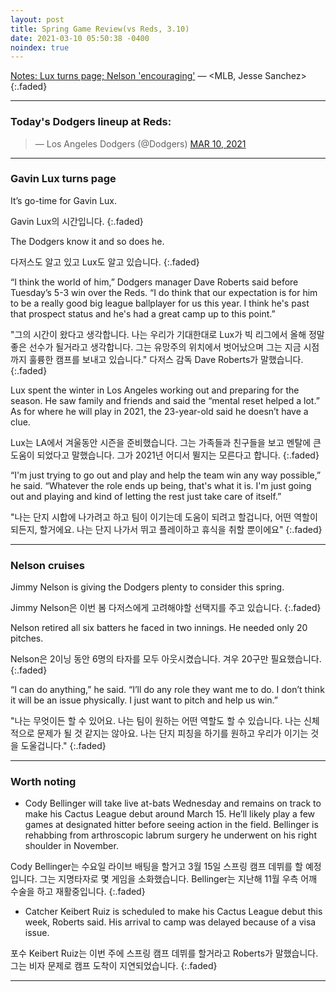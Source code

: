 ```yaml
---
layout: post
title: Spring Game Review(vs Reds, 3.10)
date: 2021-03-10 05:50:38 -0400
noindex: true
---
```


[Notes: Lux turns page; Nelson 'encouraging'](https://www.mlb.com/dodgers/news/gavin-lux-on-2020-struggles-2021-role) &mdash; <MLB, Jesse Sanchez>
{:.faded}

---

### Today's Dodgers lineup at Reds:

<script async src="//platform.twitter.com/widgets.js" charset="utf-8"></script>
<blockquote class="twitter-tweet" data-lang="en">
  &mdash; Los Angeles Dodgers (@Dodgers)
  <a href="https://twitter.com/Dodgers/status/1369437988833361924">MAR 10, 2021</a>
</blockquote>

---

### Gavin Lux turns page
It’s go-time for Gavin Lux.

Gavin Lux의 시간입니다.
{:.faded}

The Dodgers know it and so does he.

다저스도 알고 있고 Lux도 알고 있습니다.
{:.faded}

“I think the world of him,” Dodgers manager Dave Roberts said before Tuesday’s 5-3 win over the Reds. “I do think that our expectation is for him to be a really good big league ballplayer for us this year. I think he's past that prospect status and he's had a great camp up to this point.”

"그의 시간이 왔다고 생각합니다. 나는 우리가 기대한대로 Lux가 빅 리그에서 올해 정말 좋은 선수가 될거라고 생각합니다. 그는 유망주의 위치에서 벗어났으며 그는 지금 시점까지 훌륭한 캠프를 보내고 있습니다." 다저스 감독 Dave Roberts가 말했습니다.
{:.faded}

Lux spent the winter in Los Angeles working out and preparing for the season. He saw family and friends and said the “mental reset helped a lot.” As for where he will play in 2021, the 23-year-old said he doesn’t have a clue.

Lux는 LA에서 겨울동안 시즌을 준비했습니다. 그는 가족들과 친구들을 보고 멘탈에 큰 도움이 되었다고 말했습니다. 그가 2021년 어디서 뛸지는 모른다고 합니다.
{:.faded}

“I'm just trying to go out and play and help the team win any way possible,” he said. “Whatever the role ends up being, that's what it is. I'm just going out and playing and kind of letting the rest just take care of itself.”

"나는 단지 시합에 나가려고 하고 팀이 이기는데 도움이 되려고 할겁니다, 어떤 역할이 되든지, 할거에요. 나는 단지 나가서 뛰고 플레이하고 휴식을 취할 뿐이에요"
{:.faded}

---

### Nelson cruises
Jimmy Nelson is giving the Dodgers plenty to consider this spring.

Jimmy Nelson은 이번 봄 다저스에게 고려해야할 선택지를 주고 있습니다.
{:.faded}

Nelson retired all six batters he faced in two innings. He needed only 20 pitches.

Nelson은 2이닝 동안 6명의 타자를 모두 아웃시켰습니다. 겨우 20구만 필요했습니다.
{:.faded}

“I can do anything,” he said. “I’ll do any role they want me to do. I don’t think it will be an issue physically. I just want to pitch and help us win.”

"나는 무엇이든 할 수 있어요. 나는 팀이 원하는 어떤 역할도 할 수 있습니다. 나는 신체적으로 문제가 될 것 같지는 않아요. 나는 단지 피칭을 하기를 원하고 우리가 이기는 것을 도울겁니다."
{:.faded}

---

### Worth noting
- Cody Bellinger will take live at-bats Wednesday and remains on track to make his Cactus League debut around March 15. He’ll likely play a few games at designated hitter before seeing action in the field. Bellinger is rehabbing from arthroscopic labrum surgery he underwent on his right shoulder in November.

Cody Bellinger는 수요일 라이브 배팅을 할거고 3월 15일 스프링 캠프 데뷔를 할 예정입니다. 그는 지명타자로 몇 게임을 소화했습니다. Bellinger는 지난해 11월 우측 어깨 수술을 하고 재활중입니다.
{:.faded}

- Catcher Keibert Ruiz is scheduled to make his Cactus League debut this week, Roberts said. His arrival to camp was delayed because of a visa issue.

포수 Keibert Ruiz는 이번 주에 스프링 캠프 데뷔를 할거라고 Roberts가 말했습니다. 그는 비자 문제로 캠프 도착이 지연되었습니다.
{:.faded}

---
